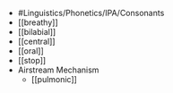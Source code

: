 - #Linguistics/Phonetics/IPA/Consonants
- [[breathy]]
- [[bilabial]]
- [[central]]
- [[oral]]
- [[stop]]
- Airstream Mechanism
	- [[pulmonic]]